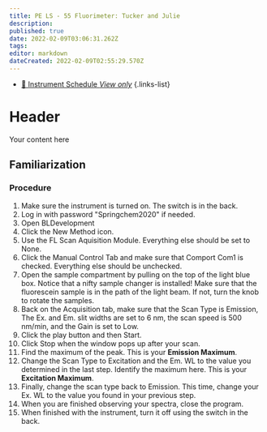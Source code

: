 ```yaml
---
title: PE LS - 55 Fluorimeter: Tucker and Julie
description: 
published: true
date: 2022-02-09T03:06:31.262Z
tags: 
editor: markdown
dateCreated: 2022-02-09T02:55:29.570Z
---
```


- [:calendar: Instrument Schedule *View only*](https://instrumentschedule.com/fom/viewonly?eid=2345&p=t69ugKfz8S)
{.links-list}

# Header
Your content here

## Familiarization

### Procedure

 1. Make sure the instrument is turned on. The switch is in the back.
 2. Log in with password "Springchem2020" if needed.
 3. Open BLDevelopment
 4. Click the New Method icon.
 5. Use the FL Scan Aquisition Module. Everything else should be set to None.
 6. Click the Manual Control Tab and make sure that Comport Com1 is checked. Everything else should be unchecked.
 7. Open the sample compartment by pulling on the top of the light blue box. Notice that a nifty sample changer is installed! Make sure that the fluorescein sample is in the path of the light beam. If not, turn the knob to rotate the samples.
 9. Back on the Acquisition tab, make sure that the Scan Type is Emission, The Ex. and Em. slit widths are set to 6 nm, the scan speed is 500 nm/min, and the Gain is set to Low. 
 10. Click the play button and then Start. 
 11. Click Stop when the window pops up after your scan.
10. Find the maximum of the peak. This is your **Emission Maximum**.
11. Change the Scan Type to Excitation and the Em. WL to the value you determined in the last step. Identify the maximum here. This is your **Excitation Maximum**.
12. Finally, change the scan type back to Emission. This time, change your Ex. WL to the value you found in your previous step.
13. When you are finished observing your spectra, close the program.
14. When finished with the instrument, turn it off using the switch in the back.



